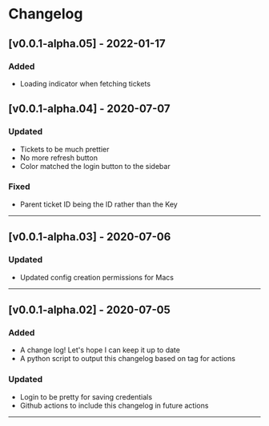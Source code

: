 # Changelog
## [v0.0.1-alpha.05] - 2022-01-17
### Added
- Loading indicator when fetching tickets
## [v0.0.1-alpha.04] - 2020-07-07
### Updated
- Tickets to be much prettier
- No more refresh button
- Color matched the login button to the sidebar
### Fixed
- Parent ticket ID being the ID rather than the Key
---
## [v0.0.1-alpha.03] - 2020-07-06
### Updated
- Updated config creation permissions for Macs
---
## [v0.0.1-alpha.02] - 2020-07-05
### Added
- A change log! Let's hope I can keep it up to date
- A python script to output this changelog based on tag for actions
### Updated
- Login to be pretty for saving credentials
- Github actions to include this changelog in future actions
---
